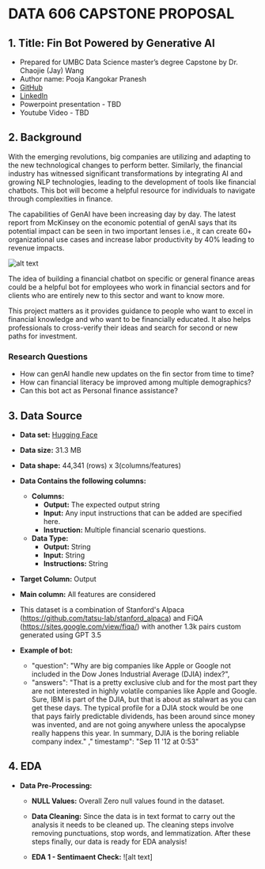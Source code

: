 # DATA 606 CAPSTONE PROPOSAL

## 1. Title: Fin Bot Powered by Generative AI

- Prepared for UMBC Data Science master’s degree Capstone by Dr. Chaojie (Jay) Wang
- Author name: Pooja Kangokar Pranesh
- [GitHub](https://github.com/DATA-606-2023-FALL-MONDAY/Pranesh_Pooja)
- [LinkedIn](https://www.linkedin.com/in/pooja-pranesh-507344153/)
- Powerpoint presentation - TBD
- Youtube Video - TBD 

## 2. Background

With the emerging revolutions, big companies are utilizing and adapting to the new technological changes to perform better. Similarly, the financial industry has witnessed significant transformations by integrating AI and growing NLP technologies, leading to the development of tools like financial chatbots. This bot will become a helpful resource for individuals to navigate through complexities in finance. 

The capabilities of GenAI have been increasing day by day. The latest report from McKinsey on the economic potential of genAI says that its potential impact can be seen in two important lenses i.e., it can create 60+ organizational use cases and increase labor productivity by 40% leading to revenue impacts. 

![alt text](https://www.mckinsey.com/~/media/mckinsey/business%20functions/mckinsey%20digital/our%20insights/the%20economic%20potential%20of%20generative%20ai%20the%20next%20productivity%20frontier/svgz-vivatech-full-report-rgb-exh1.svgz?cq=50&cpy=Center)

The idea of building a financial chatbot on specific or general finance areas could be a helpful bot for employees who work in financial sectors and for clients who are entirely new to this sector and want to know more.

This project matters as it provides guidance to people who want to excel in financial knowledge and who want to be financially educated. It also helps professionals to cross-verify their ideas and search for second or new paths for investment.

### Research Questions

- How can genAI handle new updates on the fin sector from time to time?
- How can financial literacy be improved among multiple demographics?
- Can this bot act as Personal finance assistance? 

## 3. Data Source

- **Data set:** [Hugging Face](https://huggingface.co/datasets/gbharti/wealth-alpaca_lora)
- **Data size:** 31.3 MB
- **Data shape:** 44,341 (rows) x 3(columns/features)
- **Data Contains the following columns:**
    - **Columns:**
        - **Output:** The expected output string 
        - **Input:** Any input instructions that can be added are specified here.
        - **Instruction:** Multiple financial scenario questions.
    - **Data Type:**
        - **Output:** String
        - **Input:** String
        - **Instructions:** String
- **Target Column:** Output
- **Main column:** All features are considered
    
- This dataset is a combination of Stanford's Alpaca (https://github.com/tatsu-lab/stanford_alpaca) and FiQA (https://sites.google.com/view/fiqa/) with another 1.3k pairs custom generated using GPT 3.5

- **Example of bot:**
    - "question": "Why are big companies like Apple or Google not included in the Dow Jones Industrial Average (DJIA) index?",
    - "answers": "That is a pretty exclusive club and for the most part they are not interested in highly volatile companies like Apple and Google. Sure, IBM is part of the DJIA, but that is about as stalwart as you can get these days. The typical profile for a DJIA stock would be one that pays fairly predictable dividends, has been around since money was invented, and are not going anywhere unless the apocalypse really happens this year. In summary, DJIA is the boring reliable company index." ," timestamp": "Sep 11 '12 at 0:53"
 
## 4. EDA

- **Data Pre-Processing:**
  
  - **NULL Values:** Overall Zero null values found in the dataset.
  - **Data Cleaning:** Since the data is in text format to carry out the analysis it needs to be cleaned up. The cleaning steps involve removing punctuations, stop words, and lemmatization. After these steps finally, our data is ready for EDA analysis!
 
  - **EDA 1 - Sentimaent Check:**
    ![alt text] 

